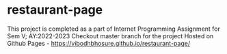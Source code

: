 # restaurant-page
This project is completed as a part of Internet Programming Assignment for Sem V; AY:2022-2023
Checkout master branch for the project
Hosted on Github Pages - https://vibodhbhosure.github.io/restaurant-page/
